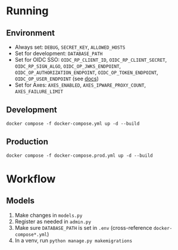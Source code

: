 # Running
## Environment
- Always set: ``DEBUG``, ``SECRET_KEY``, ``ALLOWED_HOSTS``
- Set for development: ``DATABASE_PATH``
- Set for OIDC SSO: ``OIDC_RP_CLIENT_ID``, ``OIDC_RP_CLIENT_SECRET``, ``OIDC_RP_SIGN_ALGO``, ``OIDC_OP_JWKS_ENDPOINT``, ``OIDC_OP_AUTHORIZATION_ENDPOINT``, ``OIDC_OP_TOKEN_ENDPOINT``, ``OIDC_OP_USER_ENDPOINT`` (see [docs](https://mozilla-django-oidc.readthedocs.io/en/stable/installation.html))
- Set for Axes: ``AXES_ENABLED``, ``AXES_IPWARE_PROXY_COUNT``, ``AXES_FAILURE_LIMIT``

## Development
``docker compose -f docker-compose.yml up -d --build``

## Production
``docker compose -f docker-compose.prod.yml up -d --build``

# Workflow
## Models
1. Make changes in ``models.py``
2. Register as needed in ``admin.py``
3. Make sure ``DATABASE_PATH`` is set in ``.env`` (cross-reference ``docker-compose*.yml``)
4. In a venv, run ``python manage.py makemigrations``
